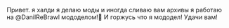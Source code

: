 Привет. я халди я делаю моды и иногда сливаю вам архивы
я работаю на @DanilReBrawl мододелом!🥰
И горжусь что я мододел!
Удачи вам!





